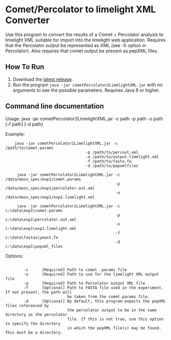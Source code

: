 Comet/Percolator to limelight XML Converter
=======================================

Use this program to convert the results of a Comet + Percolator analysis to
limelight XML suitable for import into the limelight web application. Requires
that the Percolator output be represented as XML (see -X option in Percolator).
Also requires that comet output be present as pepXML files.

How To Run
-------------
1. Download the [latest release](https://github.com/yeastrc/limelight-import-comet-percolator/releases).
2. Run the program ``java -jar cometPercolator2LimelightXML.jar`` with no arguments to see the possible parameters. Requires Java 8 or higher.

Command line documentation
---------------------------

Usage: java -jar cometPercolator2LimelightXML.jar -c path -p path -o path [-f path] [-d path]

Example: 

        java -jar cometPercolator2LimelightXML.jar -c /path/to/comet.params
                                       -p /path/to/percout.xml
                                       -o /path/to/output.limelight.xml
                                       -f /path/to/fasta.fa
                                       -d /path/to/pepxmlfiles

         java -jar cometPercolator2LimelightXML.jar -c /data/mass_spec/exp1/comet.params
                                                    -p /data/mass_spec/exp1/percolator.out.xml
                                                    -o /data/mass_spec/exp1/exp1.limelight.xml

         java -jar cometPercolator2LimelightXML.jar -c c:\data\exp1\comet.params
                                                    -p c:\data\exp1\percolator.out.xml
                                                    -o c:\data\exp1\exp1.limelight.xml
                                                    -f c:\data\fastas\yeast.fa
                                                    -d c:\data\exp1\pepxml_files

Options:
```

        -c      [Required] Path to comet .params file
        -o      [Required] Path to use for the limelight XML output file
        -p      [Required] Path to Percolator output XML file
        -f      [Optional] Path to FASTA file used in the experiment. If not present, the path will
                           be taken from the comet.params file.
        -d      [Optional] By default, this program expects the pepXML files referenced by
                           the percolator output to be in the same directory as the percolator
                           file. If this is not true, use this option to specify the directory
                           in which the pepXML file(s) may be found. This must be a directory.

```
